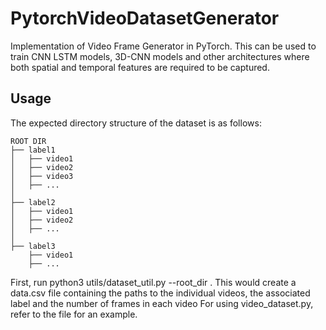 # PytorchVideoDatasetGenerator
Implementation of Video Frame Generator in PyTorch. This can be used to train CNN LSTM models, 3D-CNN models and other architectures where both spatial and temporal features are required to be captured.

## Usage
The expected directory structure of the dataset is as follows:

    ROOT DIR
    ├── label1                   
    │   ├── video1             
    │   ├── video2              
    │   ├── video3
    │   ├── ...
    │                
    ├── label2  
    │   ├── video1             
    │   ├── video2              
    │   ├── ...
    │
    ├── label3
        ├── video1
        ├── ...
    
       
First, run python3 utils/dataset_util.py --root_dir <path to the ROOT_DIR above>.
This would create a data.csv file containing the paths to the individual videos, the associated label and the number of frames in each video
For using video_dataset.py, refer to the file for an example.
